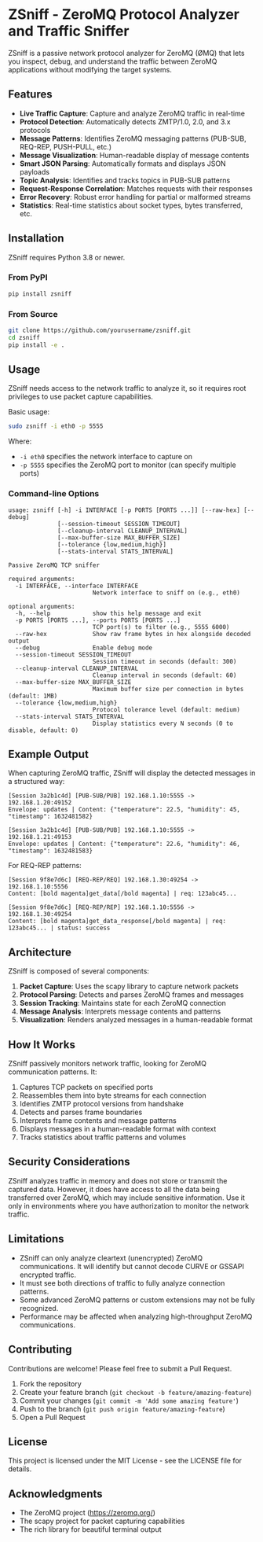 # ZSniff - ZeroMQ Protocol Analyzer and Traffic Sniffer

ZSniff is a passive network protocol analyzer for ZeroMQ (ØMQ) that lets you inspect, debug, and understand the traffic between ZeroMQ applications without modifying the target systems.

## Features

- **Live Traffic Capture**: Capture and analyze ZeroMQ traffic in real-time
- **Protocol Detection**: Automatically detects ZMTP/1.0, 2.0, and 3.x protocols
- **Message Patterns**: Identifies ZeroMQ messaging patterns (PUB-SUB, REQ-REP, PUSH-PULL, etc.)
- **Message Visualization**: Human-readable display of message contents
- **Smart JSON Parsing**: Automatically formats and displays JSON payloads
- **Topic Analysis**: Identifies and tracks topics in PUB-SUB patterns
- **Request-Response Correlation**: Matches requests with their responses
- **Error Recovery**: Robust error handling for partial or malformed streams
- **Statistics**: Real-time statistics about socket types, bytes transferred, etc.

## Installation

ZSniff requires Python 3.8 or newer.

### From PyPI

```bash
pip install zsniff
```

### From Source

```bash
git clone https://github.com/yourusername/zsniff.git
cd zsniff
pip install -e .
```

## Usage

ZSniff needs access to the network traffic to analyze it, so it requires root privileges to use packet capture capabilities.

Basic usage:

```bash
sudo zsniff -i eth0 -p 5555
```

Where:
- `-i eth0` specifies the network interface to capture on
- `-p 5555` specifies the ZeroMQ port to monitor (can specify multiple ports)

### Command-line Options

```
usage: zsniff [-h] -i INTERFACE [-p PORTS [PORTS ...]] [--raw-hex] [--debug]
              [--session-timeout SESSION_TIMEOUT]
              [--cleanup-interval CLEANUP_INTERVAL]
              [--max-buffer-size MAX_BUFFER_SIZE]
              [--tolerance {low,medium,high}]
              [--stats-interval STATS_INTERVAL]

Passive ZeroMQ TCP sniffer

required arguments:
  -i INTERFACE, --interface INTERFACE
                        Network interface to sniff on (e.g., eth0)

optional arguments:
  -h, --help            show this help message and exit
  -p PORTS [PORTS ...], --ports PORTS [PORTS ...]
                        TCP port(s) to filter (e.g., 5555 6000)
  --raw-hex             Show raw frame bytes in hex alongside decoded output
  --debug               Enable debug mode
  --session-timeout SESSION_TIMEOUT
                        Session timeout in seconds (default: 300)
  --cleanup-interval CLEANUP_INTERVAL
                        Cleanup interval in seconds (default: 60)
  --max-buffer-size MAX_BUFFER_SIZE
                        Maximum buffer size per connection in bytes (default: 1MB)
  --tolerance {low,medium,high}
                        Protocol tolerance level (default: medium)
  --stats-interval STATS_INTERVAL
                        Display statistics every N seconds (0 to disable, default: 0)
```

## Example Output

When capturing ZeroMQ traffic, ZSniff will display the detected messages in a structured way:

```
[Session 3a2b1c4d] [PUB-SUB/PUB] 192.168.1.10:5555 -> 192.168.1.20:49152
Envelope: updates | Content: {"temperature": 22.5, "humidity": 45, "timestamp": 1632481582}

[Session 3a2b1c4d] [PUB-SUB/PUB] 192.168.1.10:5555 -> 192.168.1.21:49153
Envelope: updates | Content: {"temperature": 22.6, "humidity": 46, "timestamp": 1632481583}
```

For REQ-REP patterns:

```
[Session 9f8e7d6c] [REQ-REP/REQ] 192.168.1.30:49254 -> 192.168.1.10:5556
Content: [bold magenta]get_data[/bold magenta] | req: 123abc45...

[Session 9f8e7d6c] [REQ-REP/REP] 192.168.1.10:5556 -> 192.168.1.30:49254
Content: [bold magenta]get_data_response[/bold magenta] | req: 123abc45... | status: success
```

## Architecture

ZSniff is composed of several components:

1. **Packet Capture**: Uses the scapy library to capture network packets
2. **Protocol Parsing**: Detects and parses ZeroMQ frames and messages
3. **Session Tracking**: Maintains state for each ZeroMQ connection
4. **Message Analysis**: Interprets message contents and patterns
5. **Visualization**: Renders analyzed messages in a human-readable format

## How It Works

ZSniff passively monitors network traffic, looking for ZeroMQ communication patterns. It:

1. Captures TCP packets on specified ports
2. Reassembles them into byte streams for each connection
3. Identifies ZMTP protocol versions from handshake
4. Detects and parses frame boundaries
5. Interprets frame contents and message patterns
6. Displays messages in a human-readable format with context
7. Tracks statistics about traffic patterns and volumes

## Security Considerations

ZSniff analyzes traffic in memory and does not store or transmit the captured data. However, it does have access to all the data being transferred over ZeroMQ, which may include sensitive information. Use it only in environments where you have authorization to monitor the network traffic.

## Limitations

- ZSniff can only analyze cleartext (unencrypted) ZeroMQ communications. It will identify but cannot decode CURVE or GSSAPI encrypted traffic.
- It must see both directions of traffic to fully analyze connection patterns.
- Some advanced ZeroMQ patterns or custom extensions may not be fully recognized.
- Performance may be affected when analyzing high-throughput ZeroMQ communications.

## Contributing

Contributions are welcome! Please feel free to submit a Pull Request.

1. Fork the repository
2. Create your feature branch (`git checkout -b feature/amazing-feature`)
3. Commit your changes (`git commit -m 'Add some amazing feature'`)
4. Push to the branch (`git push origin feature/amazing-feature`)
5. Open a Pull Request

## License

This project is licensed under the MIT License - see the LICENSE file for details.

## Acknowledgments

- The ZeroMQ project (https://zeromq.org/)
- The scapy project for packet capturing capabilities
- The rich library for beautiful terminal output 